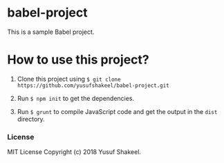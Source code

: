 # babel-project
This is a sample Babel project.

# How to use this project?

1. Clone this project using `$ git clone https://github.com/yusufshakeel/babel-project.git`

2. Run `$ npm init` to get the dependencies.

3. Run `$ grunt` to compile JavaScript code and get the output in the `dist` directory.

### License

MIT License Copyright (c) 2018 Yusuf Shakeel.

